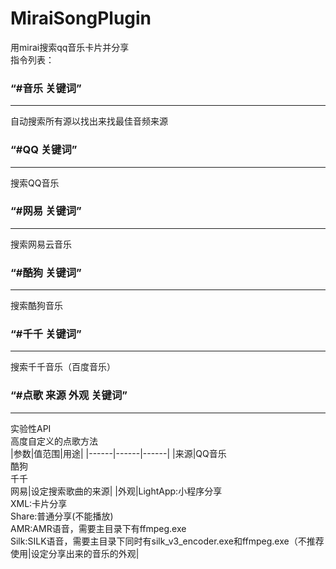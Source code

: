 # MiraiSongPlugin
用mirai搜索qq音乐卡片并分享  
指令列表：  
### “#音乐 关键词”
-----
自动搜索所有源以找出来找最佳音频来源  
### “#QQ 关键词”
-----
搜索QQ音乐
### “#网易 关键词”
-----
搜索网易云音乐
###  “#酷狗 关键词”
-----
搜索酷狗音乐
###  “#千千 关键词”
-----
搜索千千音乐（百度音乐）
###  “#点歌 来源 外观 关键词”
-----
实验性API  
高度自定义的点歌方法  
|参数|值范围|用途|
|------|------|------|
|来源|QQ音乐<br>酷狗<br>千千<br>网易|设定搜索歌曲的来源|
|外观|LightApp:小程序分享<br>XML:卡片分享<br>Share:普通分享(不能播放)<br>AMR:AMR语音，需要主目录下有ffmpeg.exe<br>Silk:SILK语音，需要主目录下同时有silk_v3_encoder.exe和ffmpeg.exe（不推荐使用|设定分享出来的音乐的外观|
